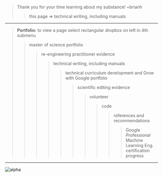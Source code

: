 > Thank you for your time learning about my substance! ~brianh
>> this page => technical writing, including manuals  

---------

> **Portfolio:** to view a page select rectangular dropbox on left in 4th submenu    
>> master of science portfolio  
>>> re-engineering practitioner evidence  
>>>> technical writing, including manuals  
>>>>> technical curriculum development and Grow with Google portfolio  
>>>>>> scientific editing evidence  
>>>>>>> volunteer    
>>>>>>>> code  
>>>>>>>>> references and recommendations 
>>>>>>>>>> Google Professional Machine Learning Eng. certification progress  
--------------

![alpha](https://user-images.githubusercontent.com/59778456/193908585-5b92866d-9c4b-4624-8d3c-64edacaf3b01.JPG)
